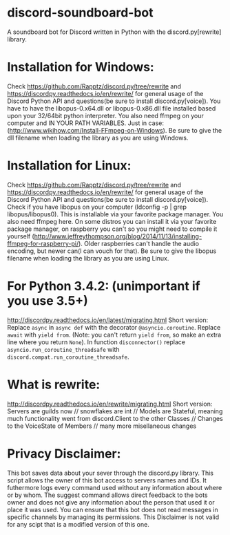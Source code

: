 # discord-soundboard-bot
A soundboard bot for Discord written in Python with the discord.py[rewrite] library.

# Installation for Windows:
Check https://github.com/Rapptz/discord.py/tree/rewrite and https://discordpy.readthedocs.io/en/rewrite/ for general usage of the Discord Python API and questions(be sure to install discord.py[voice]).
You have to have the libopus-0.x64.dll or libopus-0.x86.dll file installed based upon your 32/64bit python interpreter. You also need ffmpeg on your computer and IN YOUR PATH VARIABLES. Just in case: (http://www.wikihow.com/Install-FFmpeg-on-Windows). Be sure to give the dll filename when loading the library as you are using Windows.

# Installation for Linux:
Check https://github.com/Rapptz/discord.py/tree/rewrite and https://discordpy.readthedocs.io/en/rewrite/ for general usage of the Discord Python API and questions(be sure to install discord.py[voice]).
Check if you have libopus on your computer (ldconfig -p | grep libopus/libopus0). This is installable via your favorite package manager. You also need ffmpeg here. On some distros you can install it via your favorite package manager, on raspberry you can't so you might need to compile it yourself (http://www.jeffreythompson.org/blog/2014/11/13/installing-ffmpeg-for-raspberry-pi/). Older raspberries can't handle the audio encoding, but newer can(I can vouch for that). Be sure to give the libopus filename when loading the library as you are using Linux.

# For Python 3.4.2: (unimportant if you use 3.5+)
http://discordpy.readthedocs.io/en/latest/migrating.html
Short version:
Replace ``async`` in ``async def`` with the decorator ``@asyncio.coroutine``. Replace ``await`` with ``yield from``. (Note: you can't return ``yield from``, so make an extra line where you return ``None``). In function ``disconnector()`` replace ``asyncio.run_coroutine_threadsafe`` with ``discord.compat.run_coroutine_threadsafe``.

# What is rewrite:
http://discordpy.readthedocs.io/en/rewrite/migrating.html
Short version:
Servers are guilds now // snowflakes are int // Models are Stateful, meaning much functionality went from discord.Client to the other Classes // Changes to the VoiceState of Members // many more misellaneous changes 

# Privacy Disclaimer:
This bot saves data about your sever through the discord.py library. This script allows the owner of this bot access to servers names and IDs. It futhermore logs every command used without any information about where or by whom. The suggest command allows direct feedback to the bots owner and does not give any information about the person that used it or place it was used. You can ensure that this bot does not read messages in specific channels by managing its permissions. This Disclaimer is not valid for any scipt that is a modified version of this one.
